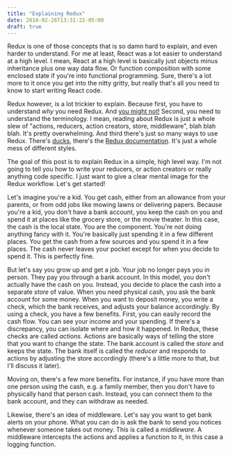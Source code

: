 ```yaml
---
title: "Explaining Redux"
date: 2018-02-26T13:31:22-05:00
draft: true
---
```


Redux is one of those concepts that is so damn hard to explain, and
even harder to understand. For me at least, React was a lot easier to
understand at a high level. I mean, React at a high level is basically
just objects minus inheritance plus one way data flow. Or function
composition with some enclosed state if you're into functional
programming. Sure, there's a lot more to it once you get into the
nitty gritty, but really that's all you need to know to start writing
React code.

Redux however, is a lot trickier to explain. Because first, you have
to understand *why* you need Redux. And [you might
not!](https://medium.com/@dan_abramov/you-might-not-need-redux-be46360cf367)
Second, you need to understand the terminology. I mean, reading about
Redux is just a whole slew of "actions, reducers, action creators,
store, middleware", blah blah blah. It's pretty overwhelming. And
third there's just so many ways to use Redux. There's
[ducks](https://github.com/erikras/ducks-modular-redux), there's the
[Redux documentation](https://redux.js.org/basics/reducers). It's just
a whole mess of different styles.

The goal of this post is to explain Redux in a simple, high level
way. I'm not going to tell you how to write your reducers, or action
creators or really anything code specific. I just want to give a clear
mental image for the Redux workflow. Let's get started!

Let's imagine you're a kid. You get cash, either from an allowance
from your parents, or from odd jobs like mowing lawns or delivering
papers. Because you're a kid, you don't have a bank account, you keep
the cash on you and spend it at places like the grocery store, or the
movie theater. In this case, the cash is the local state. You are the
component. You're not doing anything fancy with it. You're basically
just spending it in a few different places. You get the cash from a
few sources and you spend it in a few places. The cash never leaves
your pocket except for when you decide to spend it. This is perfectly
fine.

But let's say you grow up and get a job. Your job no longer pays you
in person. They pay you through a bank account. In this model, you
don't actually have the cash on you. Instead, you decide to place the
cash into a separate *store* of value. When you need physical cash,
you ask the bank account for some money. When you want to deposit
money, you write a check, which the bank receives, and adjusts your
balance accordingly. By using a check, you have a few benefits. First,
you can easily record the cash flow. You can see your income and your
spending. If there's a discrepancy, you can isolate where and how it
happened. In Redux, these checks are called *actions*. Actions are
basically ways of telling the store that you want to change the
state. The bank account is called the *store* and keeps the state. The
bank itself is called the *reducer* and responds to actions by
adjusting the store accordingly (there's a little more to that, but
I'll discuss it later).

Moving on, there's a few more benefits. For instance, if you have more
than one person using the cash, e.g. a family member, then you don't
have to physically hand that person cash. Instead, you can connect
them to the bank account, and they can withdraw as needed.

Likewise, there's an idea of middleware. Let's say you want to get
bank alerts on your phone. What you can do is ask the bank to send you
notices whenever someone takes out money. This is called a
*middleware*. A middleware intercepts the actions and applies a
function to it, in this case a logging function.